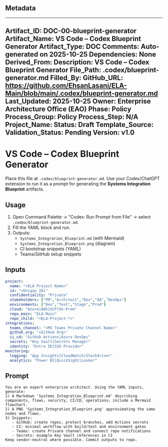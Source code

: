 ## Metadata
---
Artifact_ID: DOC-00-blueprint-generator
Artifact_Name: VS Code – Codex Blueprint Generator
Artifact_Type: DOC
Comments: Auto-generated on 2025-10-25
Dependencies: None
Derived_From: 
Description: VS Code – Codex Blueprint Generator
File_Path: .codex/blueprint-generator.md
Filled_By: 
GitHub_URL: https://github.com/EhsanLasani/ELA-Main/blob/main/.codex/blueprint-generator.md
Last_Updated: 2025-10-25
Owner: Enterprise Architecture Office (EAO)
Phase: Policy
Process_Group: Policy
Process_Step: N/A
Project_Name: 
Status: Draft
Template_Source: 
Validation_Status: Pending
Version: v1.0
---
# VS Code – Codex Blueprint Generator

Place this file at `.codex/blueprint-generator.md`. Use your Codex/ChatGPT extension to run it as a prompt for generating the **Systems Integration Blueprint** artifacts.

## Usage
1. Open Command Palette → "Codex: Run Prompt from File" → select `.codex/blueprint-generator.md`.
2. Fill the YAML block and run.
3. Outputs:
   - `Systems_Integration_Blueprint.md` (with Mermaid)
   - `Systems_Integration_Blueprint.png` (diagram)
   - CI bootstrap snippets (YAML)
   - Teams/GitHub setup snippets

## Inputs
```yaml
project:
  name: "<ELA Project Name>"
  id: "<Unique ID>"
  confidentiality: "Private"
  stakeholders: ["PM","Architect","Dev","QA","DevOps"]
  environments: ["Dev","Test","Stage","Prod"]
  cloud: "Azure|AWS|GCP|On-Prem"
  repo_main: "ELA-Main"
  repo_child: "<ELA-Project-*>"
integrations:
  teams_channel: "<MS Teams Private Channel Name>"
  github_org: "<GitHub Org>"
  ci_cd: "GitHub Actions|Azure DevOps"
  secrets: "Key Vault|Secrets Manager"
  identity: "Entra ID|SSO Provider"
monitoring:
  logging: "App Insights|CloudWatch|Stackdriver"
  analytics: "Power BI|QuickSight|Looker"
```

## Prompt
```
You are an expert enterprise architect. Using the YAML inputs, generate:
1) A Markdown 'Systems_Integration_Blueprint.md' describing components, flows, security, CI/CD, operations; include a Mermaid flowchart.
2) A PNG 'Systems_Integration_Blueprint.png' approximating the same nodes and flows.
3) Snippets:
   - GitHub: create repos, protect branches, add Actions secrets
   - CI: minimal workflow with build/test and environment gates
   - Teams: create Private channel and connect repo notifications
   - Secrets: example Key Vault references in CI
Keep vendor-neutral where possible. Commit outputs to repo.
```
